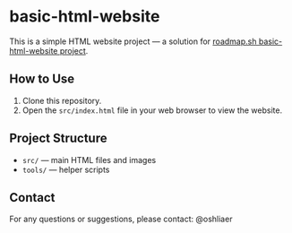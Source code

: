 # basic-html-website

This is a simple HTML website project — a solution for [roadmap.sh basic-html-website project](https://roadmap.sh/projects/basic-html-website).

## How to Use

1. Clone this repository.
2. Open the `src/index.html` file in your web browser to view the website.

## Project Structure

- `src/` — main HTML files and images
- `tools/` — helper scripts

## Contact

For any questions or suggestions, please contact: @oshliaer

